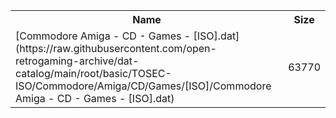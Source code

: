 <table>
<tr><th>Name</th><th>Size</th></tr>
<tr><td>[Commodore Amiga - CD - Games - [ISO].dat](https://raw.githubusercontent.com/open-retrogaming-archive/dat-catalog/main/root/basic/TOSEC-ISO/Commodore/Amiga/CD/Games/[ISO]/Commodore Amiga - CD - Games - [ISO].dat)</td><td>63770</td></tr>
</table>
